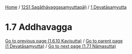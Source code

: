 
[Home](/) / [12S1 Sagāthāvaggasaṃyuttapāḷi](../../12S1.md) / [1 Devatāsaṃyutta](../1.md)

# 1.7 Addhavagga


[Go to previous page (1.6.10 Kavisutta)](1.6/1.6.10.md) / [Go to parent page (1 Devatāsaṃyutta)](../1.md) / [Go to next page (1.7.1 Nāmasutta)](1.7/1.7.1.md)


